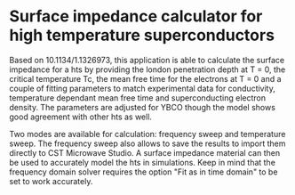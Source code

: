 # Surface impedance calculator for high temperature superconductors

Based on 10.1134/1.1326973, this application is able to calculate the surface impedance for a hts by providing the london penetration depth at T = 0, the critical temperature Tc, the mean free time for the electrons at T = 0 and a couple of fitting parameters to match experimental data for conductivity, temperature dependant mean free time and superconducting electron density. The parameters are adjusted for YBCO though the model shows good agreement with other hts as well.

Two modes are available for calculation: frequency sweep and temperature sweep. The frequency sweep also allows to save the results to import them directly to CST Microwave Studio. A surface impedance material can then be used to accurately model the hts in simulations. Keep in mind that the frequency domain solver requires the option "Fit as in time domain" to be set to work accurately.
